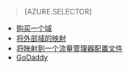 > [AZURE.SELECTOR]
- [购买一个域](../article/app-service-web/custom-dns-web-site-buydomains-web-app.md)
- [将外部域的映射](../article/app-service-web/web-sites-custom-domain-name.md)
- [将映射到一个流量管理器配置文件](../article/app-service-web/web-sites-traffic-manager-custom-domain-name.md)
- [GoDaddy](../article/app-service-web/web-sites-godaddy-custom-domain-name.md)